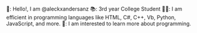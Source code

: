 🤗: Hello!, I am @aleckxandersanz
📚: 3rd year College Student
👨‍💻: I am efficient in programming languages like HTML, C#, C++, Vb, Python, JavaScript, and more.
🫶: I am interested to learn more about programming.

